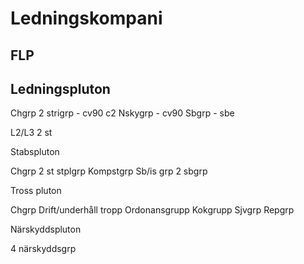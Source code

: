 # Ledningskompani

## FLP

## Ledningspluton

Chgrp
2 strigrp - cv90 c2
Nskygrp - cv90
Sbgrp - sbe


L2/L3 2 st

Stabspluton

Chgrp
2 st stplgrp
Kompstgrp
Sb/is grp
2 sbgrp

Tross pluton

Chgrp
Drift/underhåll tropp
Ordonansgrupp
Kokgrupp
Sjvgrp
Repgrp

Närskyddspluton

4 närskyddsgrp

